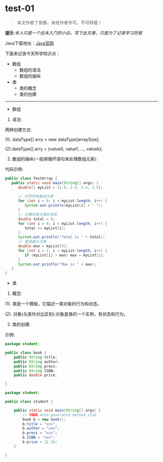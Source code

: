# test-01
>本文作者丁安娜，未经作者许可，不可转载！

**提示**:*本人只是一个还未入门的小白，写下此文章，只是为了记录学习历程*

Java下载地址：[Java官网](https://www.java.com/zh_CN/)

下面来记录今天所学知识点：

- 数组
   - 数组的语法
   - 数组的操纵
- 类
   - 类的概念
   - 类的创建
-------
- 数组
1. 语法:

两种创建方式:

(1). dataType[] arry = new dataType[arraySize];

(2).dataType[] arry = {value0, value1, ..., valuek};
   
2. 数组的操纵(一般用循环语句来处理数组元素):

代码示例:

```Java
public class TestArray {
   public static void main(String[] args) {
      double[] myList = {1.9, 2.9, 3.4, 3.5};
 
      // 打印所有数组元素
      for (int i = 0; i < myList.length; i++) {
         System.out.println(myList[i] + " ");
      }
      // 计算所有元素的总和
      double total = 0;
      for (int i = 0; i < myList.length; i++) {
         total += myList[i];
      }
      System.out.println("Total is " + total);
      // 查找最大元素
      double max = myList[0];
      for (int i = 1; i < myList.length; i++) {
         if (myList[i] > max) max = myList[i];
      }
      System.out.println("Max is " + max);
   }
}
```
- 类
1. 概念:

(1). 类是一个模板，它描述一类对象的行为和状态。

(2). 对象(与类作对比区别):对象是类的一个实例，有状态和行为。

2. 类的创建:

示例:

```Java
package student;

public class book {
	public String title;
	public String author;
	public String press;
	public String ISBN;
	public double price;

}
```
```Java
package student;

public class student {

	public static void main(String[] args) {
		// TODO Auto-generated method stub
		book b = new book();
		b.title = "xxx";
		b.author = "xxx";
		b.press = "xxx";
		b.ISBN = "xxx";
		b.price = 12.34;
	}

}
```
